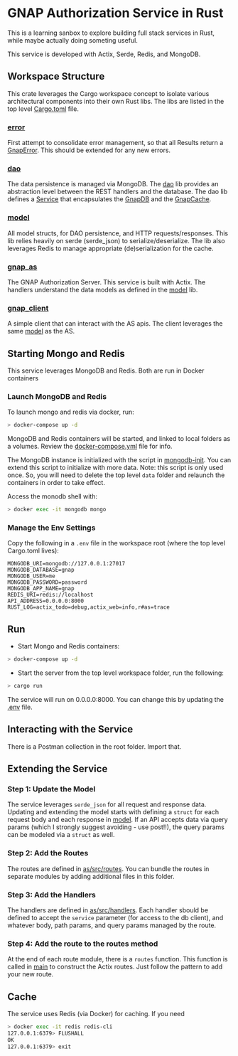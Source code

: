 # GNAP Authorization Service in Rust

This is a learning sanbox to explore building full stack services in Rust, while
maybe actually doing someting useful.

This service is developed with Actix, Serde, Redis, and MongoDB.

## Workspace Structure

This crate leverages the Cargo workspace concept to isolate various architectural
components into their own Rust libs.
The libs are listed in the top level [Cargo.toml](./Cargo.toml) file.

### [error](./error)

First attempt to consolidate error management, so that all Results return a
[GnapError](./error/src/lib.rs). This should be extended for any new errors.

### [dao](./dao)

The data persistence is managed via MongoDB.  The [dao](./dao) lib provides an
abstraction level between the REST handlers and the database.  The dao lib
defines a [Service](./dao/src/lib.rs) that encapsulates the [GnapDB](./dao/src/db.rs)
and the [GnapCache](./dao/src/cache.rs).

### [model](./model)

All model structs, for DAO persistence, and HTTP requests/responses.  This lib
relies heavily on serde (serde_json) to serialize/deserialize.  The lib also
leverages Redis to manage appropriate (de)serialization for the cache.

### [gnap_as](./gnap_as)

The GNAP Authorization Server.  This service is built with Actix.
The handlers understand the data models as defined in the [model](./model) lib.

### [gnap_client](./gnap_client)

A simple client that can interact with the AS apis. The client leverages the
same [model](./model) as the AS.

## Starting Mongo and Redis

This service leverages MongoDB and Redis.  Both are run in Docker containers

### Launch MongoDB and Redis

To launch mongo and redis via docker, run:

```sh
> docker-compose up -d
```

MongoDB and Redis containers will be started, and linked to local folders as a
volumes.  Review the [docker-compose.yml](./docker-compose.yml) file for info.

The MongoDB instance is initialized with the script in [mongodb-init](./mongodb-init/init.js).
You can extend this script to initialize with more data.  Note: this script is
only used once.  So, you will need to delete the top level `data` folder and
relaunch the containers in order to take effect.

Access the monodb shell with:

````bash
> docker exec -it mongodb mongo
````

### Manage the Env Settings

Copy the following in a `.env` file in the workspace root (where the top level Cargo.toml lives):

```env
MONGODB_URI=mongodb://127.0.0.1:27017
MONGODB_DATABASE=gnap
MONGODB_USER=me
MONGODB_PASSWORD=password
MONGODB_APP_NAME=gnap
REDIS_URI=redis://localhost
API_ADDRESS=0.0.0.0:8000
RUST_LOG=actix_todo=debug,actix_web=info,r#as=trace
```

## Run

- Start Mongo and Redis containers:

````bash
> docker-compose up -d
````

- Start the server
from the top level workspace folder, run the following:

````bash
> cargo run
````

The service will run on 0.0.0.0:8000.  You can change this by updating the [.env](./.env) file.

## Interacting with the Service

There is a Postman collection in the root folder.  Import that.

## Extending the Service

### Step 1: Update the Model

The service leverages `serde_json` for all request and response data.  Updating
and extending the model starts with defining a `struct` for each request body
and each response in [model](./model).  If an API accepts data via query params (which I strongly
suggest avoiding - use post!!), the query params can be modeled via a `struct`
as well.

### Step 2: Add the Routes

The routes are defined in [as/src/routes](./as/src/routes).
You can bundle the routes in
separate modules by adding additional files in this folder.

### Step 3: Add the Handlers

The handlers are defined in [as/src/handlers](./as/src/handlers).
Each handler sbould be defined to
accept the `service` parameter (for access to the db client), and whatever body,
path params, and query params managed by the route.

### Step 4:  Add the route to the routes method

At the end of each route module, there is a `routes` function.  This function is
called in [main](./as/src/main.rs) to construct the Actix routes.  Just
follow the pattern to add your new route.

## Cache

The service uses Redis (via Docker) for caching.  If you need

```sh
> docker exec -it redis redis-cli
127.0.0.1:6379> FLUSHALL
OK
127.0.0.1:6379> exit
```
